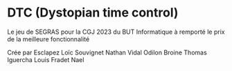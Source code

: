 # DTC (Dystopian time control)
Le jeu de SEGRAS pour la CGJ 2023 du BUT Informatique
à remporté le prix de la meilleure fonctionnalité

Crée par 
Esclapez Loïc
Souvignet Nathan
Vidal Odilon
Broine Thomas
Iguercha Louis
Fradet Nael

